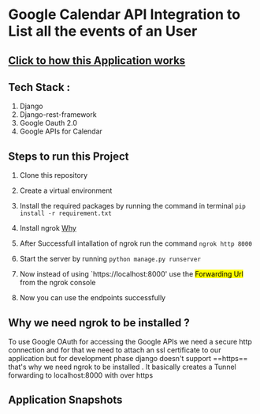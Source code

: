 # Google Calendar API Integration to List all the events of an User

## [Click to how this Application works](#application-snapshots)

## Tech Stack :
1. Django
2. Django-rest-framework
3. Google Oauth 2.0 
4. Google APIs for Calendar

## Steps to run this Project
1. Clone this repository
2. Create a virtual environment
3. Install the required packages by running the command in terminal `pip install -r requirement.txt`

4. Install ngrok  [Why](#why-we-need-ngrok-to-be-installed)
5. After Successfull intallation of ngrok run the command `ngrok http 8000` 
6. Start the server by running `python manage.py runserver`
7. Now instead of using `https://localhost:8000' use the <mark>Forwarding Url</mark> from the ngrok console
8. Now you can use the endpoints successfully

## Why we need ngrok to be installed ?
To use Google OAuth for accessing the Google APIs we need a secure http connection and for that we need to attach an ssl certificate to our application but for development phase django doesn't support ==https== that's why we need ngrok to be installed . It basically creates a Tunnel forwarding to localhost:8000 with over https

## Application Snapshots
